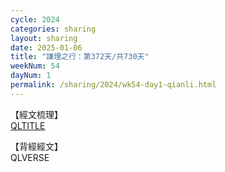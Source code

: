 ```yaml
---
cycle: 2024
categories: sharing
layout: sharing
date: 2025-01-06
title: "謙理之行：第372天/共730天"
weekNum: 54
dayNum: 1
permalink: /sharing/2024/wk54-day1-qianli.html
---
```

【經文梳理】  
[QLTITLE](QLLINK)

【背經經文】  
QLVERSE
